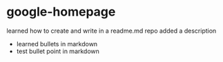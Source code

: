 # google-homepage
learned how to create and write in a readme.md repo
added a description
* learned bullets in markdown
* test bullet point in markdown
